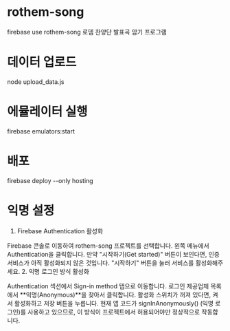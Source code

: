 # rothem-song
firebase use rothem-song
로뎀 찬양단 발표곡 암기 프로그램

# 데이터 업로드
node upload_data.js

# 에뮬레이터 실행
firebase emulators:start

# 배포
firebase deploy --only hosting

# 익명 설정
1. Firebase Authentication 활성화

Firebase 콘솔로 이동하여 rothem-song 프로젝트를 선택합니다.
왼쪽 메뉴에서 Authentication을 클릭합니다.
만약 "시작하기(Get started)" 버튼이 보인다면, 인증 서비스가 아직 활성화되지 않은 것입니다. "시작하기" 버튼을 눌러 서비스를 활성화해주세요.
2. 익명 로그인 방식 활성화

Authentication 섹션에서 Sign-in method 탭으로 이동합니다.
로그인 제공업체 목록에서 **익명(Anonymous)**을 찾아서 클릭합니다.
활성화 스위치가 꺼져 있다면, 켜서 활성화하고 저장 버튼을 누릅니다.
현재 앱 코드가 signInAnonymously() (익명 로그인)를 사용하고 있으므로, 이 방식이 프로젝트에서 허용되어야만 정상적으로 작동합니다.